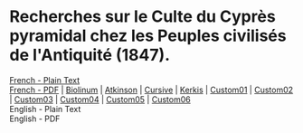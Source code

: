 # Recherches sur le Culte du Cyprès pyramidal chez les Peuples civilisés de l'Antiquité (1847).

[French - Plain Text](full-text-french.md)  
[French - PDF](https://cdn.solaranamnesis.com/FelixLajard/CulteCypres1847/lajard-recherches-culte-cypres-1847-french.pdf) | [Biolinum](https://cdn.solaranamnesis.com/FelixLajard/CulteCypres1847/lajard-recherches-culte-cypres-1847-french-biolinum.pdf) | [Atkinson](https://cdn.solaranamnesis.com/FelixLajard/CulteCypres1847/lajard-recherches-culte-cypres-1847-french-atkinson.pdf) | [Cursive](https://cdn.solaranamnesis.com/FelixLajard/CulteCypres1847/lajard-recherches-culte-cypres-1847-french-frcursive.pdf) | [Kerkis](https://cdn.solaranamnesis.com/FelixLajard/CulteCypres1847/lajard-recherches-culte-cypres-1847-french-kerkis.pdf) | [Custom01](https://cdn.solaranamnesis.com/FelixLajard/CulteCypres1847/lajard-recherches-culte-cypres-1847-french-custom01.pdf) | [Custom02](https://cdn.solaranamnesis.com/FelixLajard/CulteCypres1847/lajard-recherches-culte-cypres-1847-french-custom02.pdf) | [Custom03](https://cdn.solaranamnesis.com/FelixLajard/CulteCypres1847/lajard-recherches-culte-cypres-1847-french-custom03.pdf) | [Custom04](https://cdn.solaranamnesis.com/FelixLajard/CulteCypres1847/lajard-recherches-culte-cypres-1847-french-custom04.pdf) | [Custom05](https://cdn.solaranamnesis.com/FelixLajard/CulteCypres1847/lajard-recherches-culte-cypres-1847-french-custom05.pdf) | [Custom06](https://cdn.solaranamnesis.com/FelixLajard/CulteCypres1847/lajard-recherches-culte-cypres-1847-french-custom06.pdf)  
English - Plain Text  
English - PDF  
